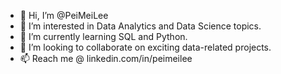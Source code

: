 - 👋 Hi, I’m @PeiMeiLee
- 👀 I’m interested in Data Analytics and Data Science topics. 
- 🌱 I’m currently learning SQL and Python. 
- 💞️ I’m looking to collaborate on exciting data-related projects.
- 📫 Reach me @ linkedin.com/in/peimeilee

<!---
PeiMeiLee/PeiMeiLee is a ✨ special ✨ repository because its `README.md` (this file) appears on your GitHub profile.
You can click the Preview link to take a look at your changes.
--->
